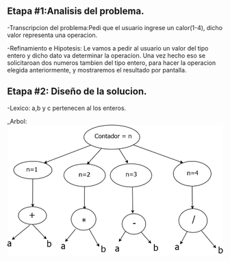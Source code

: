 ## Etapa #1:Analisis del problema.
 -Transcripcion del problema:Pedi que el usuario ingrese un calor(1-4), dicho valor representa una operacion.
 
 -Refinamiento e Hipotesis: Le vamos a pedir al usuario un valor del tipo entero y dicho dato va determinar la operacion. Una vez hecho eso se solicitaroan dos numeros tambien del tipo entero, para hacer la operacion elegida anteriormente, y mostraremos el resultado por pantalla.
 
## Etapa #2: Diseño de la solucion.
  -Lexico: a,b y c pertenecen al los enteros.
  
  _Arbol: 
  ![](https://github.com/Lopex8/MiPrimerRepositorio/blob/master/calculadora%20en%20c%2B%2B/Calculadora.jpg.png)

